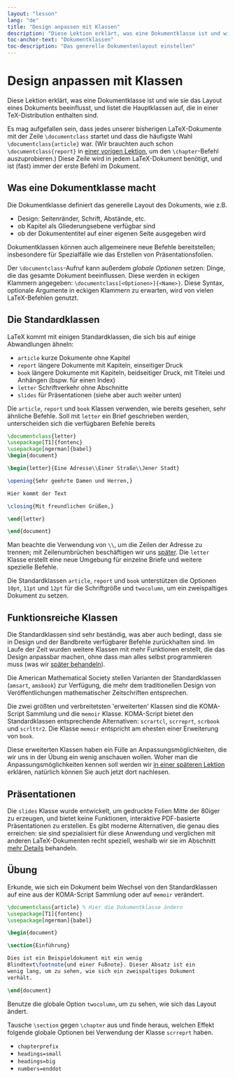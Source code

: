 ```yaml
---
layout: "lesson"
lang: "de"
title: "Design anpassen mit Klassen"
description: "Diese Lektion erklärt, was eine Dokumentklasse ist und wie sie das Layout eines Dokuments beeinflusst, und listet die Hauptklassen auf, die in einer TeX-Distribution enthalten sind."
toc-anchor-text: "Dokumentklassen"
toc-description: "Das generelle Dokumentenlayout einstellen"
---
```


# Design anpassen mit Klassen

<span
  class="summary">Diese Lektion erklärt, was eine Dokumentklasse ist und wie sie das Layout eines Dokuments beeinflusst, und listet die Hauptklassen auf, die in einer TeX-Distribution enthalten sind.</span>

Es mag aufgefallen sein, dass jedes unserer bisherigen LaTeX-Dokumente mit der
Zeile `\documentclass` startet und dass die häufigste Wahl
`\documentclass{article}` war. (Wir brauchten auch schon
`\documentclass{report}` in [einer vorigen Lektion](lesson-04), um den
`\chapter`-Befehl auszuprobieren.) Diese Zeile wird in jedem LaTeX-Dokument
benötigt, und ist (fast) immer der erste Befehl im Dokument.

## Was eine Dokumentklasse macht

Die Dokumentklasse definiert das generelle Layout des Dokuments, wie z.B.

- Design: Seitenränder, Schrift, Abstände, etc.
- ob Kapitel als Gliederungsebene verfügbar sind
- ob der Dokumententitel auf einer eigenen Seite ausgegeben wird

Dokumentklassen können auch allgemeinere neue Befehle bereitstellen;
insbesondere für Spezialfälle wie das Erstellen von Präsentationsfolien.

Der `\documentclass`-Aufruf kann außerdem _globale Optionen_ setzen: Dinge, die
das gesamte Dokument beeinflussen. Diese werden in eckigen Klammern angegeben:
`\documentclass[<Optionen>]{<Name>}`. Diese Syntax, optionale Argumente in
eckigen Klammern zu erwarten, wird von vielen LaTeX-Befehlen genutzt.

## Die Standardklassen

LaTeX kommt mit einigen Standardklassen, die sich bis auf einige Abwandlungen
ähneln:

- `article`
  kurze Dokumente ohne Kapitel
- `report`
  längere Dokumente mit Kapiteln, einseitiger Druck
- `book`
  längere Dokumente mit Kapiteln, beidseitiger Druck, mit Titelei und Anhängen
  (bspw. für einen Index)
- `letter`
  Schriftverkehr ohne Abschnitte
- `slides`
  für Präsentationen (siehe aber auch weiter unten)

Die `article`, `report` und `book` Klassen verwenden, wie bereits gesehen, sehr
ähnliche Befehle. Soll mit `letter` ein Brief geschrieben werden, unterscheiden
sich die verfügbaren Befehle bereits

```latex
\documentclass{letter}
\usepackage[T1]{fontenc}
\usepackage[ngerman]{babel}
\begin{document}

\begin{letter}{Eine Adresse\\Einer Straße\\Jener Stadt}

\opening{Sehr geehrte Damen und Herren,}

Hier kommt der Text

\closing{Mit freundlichen Grüßen,}

\end{letter}

\end{document}
```

Man beachte die Verwendung von ``\\``, um die Zeilen der Adresse zu trennen; mit 
Zeilenumbrüchen beschäftigen wir uns [später](lesson-11). Die `letter` Klasse
erstellt eine neue Umgebung für einzelne Briefe und weitere spezielle Befehle.

Die Standardklassen `article`, `report` und `book` unterstützen die Optionen
`10pt`, `11pt` und `12pt` für die Schriftgröße und `twocolumn`, um ein
zweispaltiges Dokument zu setzen.

## Funktionsreiche Klassen

Die Standardklassen sind sehr beständig, was aber auch bedingt, dass sie in
Design und der Bandbreite verfügbarer Befehle zurückhalten sind. Im Laufe der
Zeit wurden weitere Klassen mit mehr Funktionen erstellt, die das Design
anpassbar machen, ohne dass man alles selbst programmieren muss (was wir [später
behandeln](lesson-11)).

Die American Mathematical Society stellen Varianten der Standardklassen
(`amsart`, `amsbook`) zur Verfügung, die mehr dem traditionellen Design von
Veröffentlichungen mathematischer Zeitschriften entsprechen.

Die zwei größten und verbreitetsten 'erweiterten' Klassen sind die KOMA-Script
Sammlung und die `memoir` Klasse. KOMA-Script bietet den Standardklassen
entsprechende Alternativen: `scrartcl`, `scrreprt`, `scrbook` und `scrlttr2`.
Die Klasse `memoir` entspricht am ehesten einer Erweiterung von `book`.

Diese erweiterten Klassen haben ein Fülle an Anpassungsmöglichkeiten, die wir
uns in der Übung ein wenig anschauen wollen. Woher man die
Anpassungsmöglichkeiten kennen soll werden wir [in einer späteren
Lektion](lesson-16) erklären, natürlich können Sie auch jetzt dort nachlesen.

## Präsentationen

Die `slides` Klasse wurde entwickelt, um gedruckte Folien Mitte der 80iger zu
erzeugen, und bietet keine Funktionen, interaktive PDF-basierte Präsentationen
zu erstellen. Es gibt moderne Alternativen, die genau dies erreichen: sie sind
spezialisiert für diese Anwendung und verglichen mit anderen LaTeX-Dokumenten
recht speziell, weshalb wir sie im Abschnitt [mehr Details](more-05) behandeln.

## Übung

Erkunde, wie sich ein Dokument beim Wechsel von den Standardklassen auf eine aus
der KOMA-Script Sammlung oder auf `memoir` verändert.

```latex
\documentclass{article} % Hier die Dokumentklasse ändern
\usepackage[T1]{fontenc}
\usepackage[ngerman]{babel}

\begin{document}

\section{Einführung}

Dies ist ein Beispieldokument mit ein wenig
Blindtext\footnote{und einer Fußnote}. Dieser Absatz ist ein
wenig lang, um zu sehen, wie sich ein zweispaltiges Dokument
verhält.

\end{document}
```

Benutze die globale Option `twocolumn`, um zu sehen, wie sich das Layout ändert.

Tausche `\section` gegen `\chapter` aus und finde heraus, welchen Effekt
folgende globale Optionen bei Verwendung der Klasse `scrreprt` haben.

- `chapterprefix`
- `headings=small`
- `headings=big`
- `numbers=enddot`
